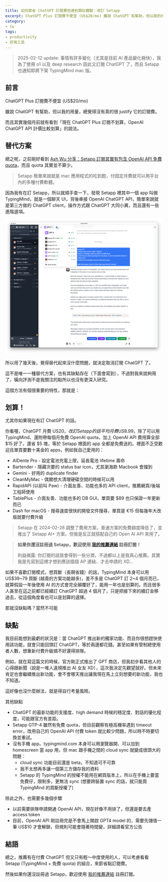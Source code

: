 ```yaml
---
title: 如何節省 ChatGPT 訂閱費但達到類似體驗：改訂 Setapp
excerpt: ChatGPT Plus 訂閱費不便宜 (US$20/mo) 雖說 ChatGPT 有幫助，但以我的用量，總覺得沒有真的很 justify 它的訂閱費。總之呢，之前剛好看到 Ash Wu 分享：Setapp 訂閱其實有包含 OpenAI API 免費 quota，而且 quota 其實並不算少...
category:
- tw
tags:
- productivity
- 好用工具
---
```


> 2025-02-12 update: 事情有許多變化（尤其是目前 AI 產品變化極快），我為了使用 o1 以及 deep research 因此又訂閱 ChatGPT 了，而且 Setapp 也通知即將下架 TypingMind mac 版。

## 前言

ChatGPT Plus 訂閱費不便宜 (US$20/mo)

雖說 ChatGPT 有幫助，但以我的用量，總覺得沒有真的很 justify 它的訂閱費。

而且其實幾個月前就有看到「現在 ChatGPT Plus 訂閱不划算，OpenAI ChatGPT API 計價比較划算」的說法。

## 替代方案

總之呢，之前剛好看到 [Ash Wu 分享：Setapp 訂閱其實有包含 OpenAI API 免費 quota](https://twitter.com/hSATAC/status/1742825905083552136)，而且 quota 其實並不算少。

> Setapp 簡單來說就是 mac 應用程式的吃到飽，付固定月費就可以用平台內的多種付費軟體。

因為我有在訂 Setapp，所以就順手查一下，發現 Setapp 裡其中一個 app 叫做 TypingMind，就是一個聊天 UI，背後串接 OpenAI ChatGPT API，簡單來說就是第三方做的 ChatGPT client，操作方式跟 ChatGPT 大同小異，而且還有一些進階選項。

![screenshot of TypingMind app](/images/posts/2024-01-22-chatgpt-alternative-setapp-typingmind.png)

所以用了幾天後，覺得替代起來沒什麼問題，就決定取消訂閱 ChatGPT 了。

這不是唯一一種替代方案，也有其缺點存在（下面會寫到），不過對我來說夠用了，橫向評測不是我關注的點所以也沒有更深入研究。

這個方法有個很重要的特性，那就是：

## 划算！

尤其你如果現在有訂 ChatGPT 的話。

你看喔，ChatGPT 月費 US$20，改訂 Setapp 的話平均月費 US$8.99，除了可以用 TypingMind、還附帶每個月免費 OpenAI quota，加上 OpenAI API 費用算全部 $15 好了，還省 $5 塊，等於 Setapp 裡面的 app 全都是免費送的。裡面不乏受歡迎且單買要數十美金的 apps，例如我自己愛用的：

- AlDente Pro - 設定電池充電上限，延長電池 lifetime 壽命
- Bartender - 隱藏次要的 status bar icon，尤其瀏海款 Macbook 會擋到
- Gemini - 好用的 duplicate finder
- CleanMyMac - 偶爾想大清理硬碟空間的時候可以用
- RapidAPI (以前叫 Paw) - 介面友善、功能也多的 API client，推薦網頁/後端工程師使用
- TablePlus - 介面友善、功能也多的 DB GUI，單買要 $89 也只保證一年更新而已
- Dash for macOS - 搜尋速度很快的開發文件搜尋，單買是 €15 但每幾年大改版就要付費升級

> Setapp 在 2024-02-28 調整了費用方案，普通方案的免費額度降低了，並推出了 Setapp AI+ 方案。但我是反正就搭配自己的 Open AI API 來用了。

<blockquote class="hightlight">
  <b>如果你還沒註冊過 Setapp，歡迎使用 <a href="https://setapp.sjv.io/c/5130946/1857409/5114">我的推薦連結</a> 註冊訂閱！</b>

  利益揭露: 你訂閱的話我會得到一些分潤，不過都以上是我真心推薦。其實我是先寫到這裡才想到應該插個 AP 連結、才去申請的 XD...
</blockquote>

如果不喜歡訂閱模式，想買斷（長期省錢）的話，TypingMind 本身可以用 US$39\~79 買斷 (越貴的方案功能越多)，差不多是 ChatGPT 訂 2\~4 個月而已，就算假設一年後使用 AI 的方式會完全顛覆好了，能用一年也是划算的。而且很多人甚至在這之前都已經續訂 ChatGPT 超過 4 個月了，只是把接下來的續訂金移過去，從這個角度看也可以是划算的選擇。

那就沒缺點嗎？當然不可能

## 缺點

我目前能想到最虧的狀況是：當 ChatGPT 推出新的獨家功能、而且你很想趕快使用該功能，就會只能回頭訂 ChatGPT，等於兩邊都花錢。甚至如果有管制總使用者人數，想重新付費升級搞不好還得排隊。

例如，就在寫這篇文的時候，官方剛正式推出了 GPT 商店，但我初步看其他人的心得跟新聞（說是一堆人違規推出 AI 女友 XD），這次我決定先觀望就好。但未來肯定也會繼續推出新功能，會不會哪天推出讓我現在馬上立刻想要的新功能，我也不知道。

這好像也沒什麼辦法，就是得自行考量風險。

其他缺點

- ChatGPT 的最新功能的支援度、high demand 時候的穩定度、對話的優化程度，可能跟官方有差距。
- Setapp GTP-4 雖然有免費 quota，但目前觀察有極高機率遇到 timeout error，改用自己的 OpenAI API 付費 token 就比較少問題，所以時不時要切換並重試。
- 沒有手機 app。typingmind.com 本身可以用瀏覽器開、可以加到 homescreen 當 app 用，但 mac 跟手機之間的 cloud sync 就變成很頭大的問題：
  - cloud sync 功能目前還是 beta，不知道可不可靠
  - 我不太想再多讓一個第三方儲存我的資料
  - Setapp 的 TypingMind 的授權不能用在網頁版本上，所以在手機上要當免費仔，限制多，更無法 sync (想要跨裝置 sync 的話，就只能買 TypingMind 的買斷授權了)

除此之外，也需要多幾個步驟

- 以前需要排隊申請開通 OpenAI API，現在好像不用排了，但還是要去產 access token
- 目前，OpenAI API 剛註冊完是不會馬上開啟 GPT4 model 的，需要先儲值一筆 US$10 才會解鎖，但規則可能會隨著時間變，詳細請看官方公告

## 結語

總之，推薦有在付費 ChatGPT 但又只有輕～中度使用的人，可以考慮看看 Setapp (TypingMind + 免費 quota) 的組合，來節省點訂閱費。

然後如果你還沒註冊過 Setapp，歡迎使用 <a href="https://setapp.sjv.io/c/5130946/1857409/5114">我的推薦連結</a> 註冊訂閱。

